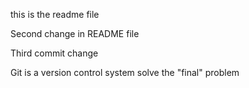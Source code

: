 this is the readme file

Second change in README file

Third commit change

Git is a version control system solve the "final" problem

